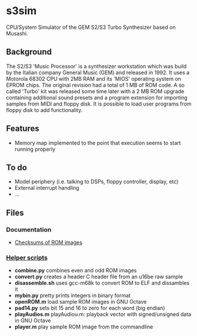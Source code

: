 # s3sim
CPU/System Simulator of the GEM S2/S3 Turbo Synthesizer based on Musashi.

## Background
The S2/S3 'Music Processor' is a synthesizer workstation which was build by the Italian company General Music (GEM) and released in 1992. It uses a Motorola 68302 CPU with 2MB RAM and its 'MIOS' operating system on EPROM chips. The original revision had a total of 1 MB of ROM code. A so called 'Turbo' kit was released some time later with a 2 MB ROM upgrade containing additional sound presets and a program extension for importing samples from MIDI and floppy disk. It is possible to load user programs from floppy disk to add functionality.

## Features
* Memory map implemented to the point that execution seems to start running properly

## To do
* Model periphery (i.e. talking to DSPs, floppy controller, display, etc)
* External interrupt handling
* ...

## Files

### Documentation
* [Checksums of ROM images](https://github.com/jmechnich/s3sim/blob/master/doc/rom_checksums.txt)

### [Helper scripts](https://github.com/jmechnich/s3sim/tree/master/scripts)
* **combine.py**     combines even and odd ROM images
* **convert.py**     creates a header C header file from an u16be raw sample
* **disassemble.sh** uses gcc-m68k to convert ROM to ELF and dissambles it
* **mybin.py**       pretty prints integers in binary format
* **openROM.m**      load sample ROM images in GNU Octave
* **pad14.py**       sets bit 15 and 16 to zero for each word (big endian)
* **playAudios.m**   playAudiou.m: playback vector with signed/unsigned data in GNU Octave
* **player.m**       play sample ROM image from the commandline
